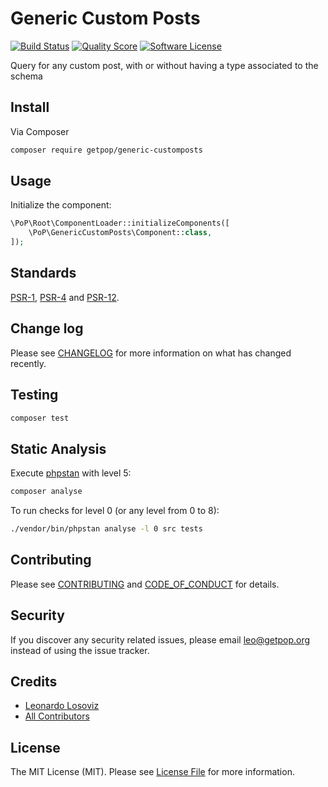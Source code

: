 # Generic Custom Posts

[![Build Status][ico-travis]][link-travis]
[![Quality Score][ico-code-quality]][link-code-quality]
[![Software License][ico-license]](LICENSE.md)

<!--
[![Latest Version on Packagist][ico-version]][link-packagist]
[![Coverage Status][ico-scrutinizer]][link-scrutinizer]
[![Total Downloads][ico-downloads]][link-downloads]
-->

Query for any custom post, with or without having a type associated to the schema

## Install

Via Composer

``` bash
composer require getpop/generic-customposts
```

## Usage

Initialize the component:

``` php
\PoP\Root\ComponentLoader::initializeComponents([
    \PoP\GenericCustomPosts\Component::class,
]);
```

## Standards

[PSR-1](https://www.php-fig.org/psr/psr-1), [PSR-4](https://www.php-fig.org/psr/psr-4) and [PSR-12](https://www.php-fig.org/psr/psr-12).

## Change log

Please see [CHANGELOG](CHANGELOG.md) for more information on what has changed recently.

## Testing

``` bash
composer test
```

## Static Analysis

Execute [phpstan](https://github.com/phpstan/phpstan) with level 5:

``` bash
composer analyse
```

To run checks for level 0 (or any level from 0 to 8):

``` bash
./vendor/bin/phpstan analyse -l 0 src tests
```

## Contributing

Please see [CONTRIBUTING](CONTRIBUTING.md) and [CODE_OF_CONDUCT](CODE_OF_CONDUCT.md) for details.

## Security

If you discover any security related issues, please email leo@getpop.org instead of using the issue tracker.

## Credits

- [Leonardo Losoviz][link-author]
- [All Contributors][link-contributors]

## License

The MIT License (MIT). Please see [License File](LICENSE.md) for more information.

[ico-version]: https://img.shields.io/packagist/v/getpop/generic-customposts.svg?style=flat-square
[ico-license]: https://img.shields.io/badge/license-MIT-brightgreen.svg?style=flat-square
[ico-travis]: https://img.shields.io/travis/getpop/generic-customposts/master.svg?style=flat-square
[ico-scrutinizer]: https://img.shields.io/scrutinizer/coverage/g/getpop/generic-customposts.svg?style=flat-square
[ico-code-quality]: https://img.shields.io/scrutinizer/g/getpop/generic-customposts.svg?style=flat-square
[ico-downloads]: https://img.shields.io/packagist/dt/getpop/generic-customposts.svg?style=flat-square

[link-packagist]: https://packagist.org/packages/getpop/generic-customposts
[link-travis]: https://travis-ci.org/getpop/generic-customposts
[link-scrutinizer]: https://scrutinizer-ci.com/g/getpop/generic-customposts/code-structure
[link-code-quality]: https://scrutinizer-ci.com/g/getpop/generic-customposts
[link-downloads]: https://packagist.org/packages/getpop/generic-customposts
[link-author]: https://github.com/leoloso
[link-contributors]: ../../contributors

